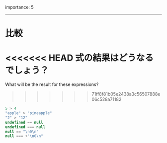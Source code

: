 importance: 5

---

# 比較

<<<<<<< HEAD
式の結果はどうなるでしょう？
=======
What will be the result for these expressions?
>>>>>>> 71ff8f81b05e2438a3c56507888e06c528a71182

```js no-beautify
5 > 4
"apple" > "pineapple"
"2" > "12"
undefined == null
undefined === null
null == "\n0\n"
null === +"\n0\n"
```

